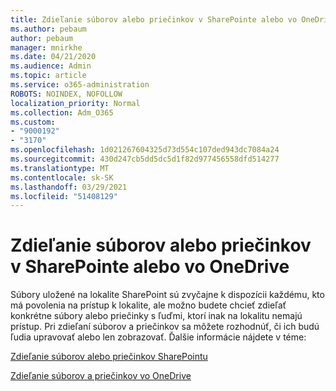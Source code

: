 ```yaml
---
title: Zdieľanie súborov alebo priečinkov v SharePointe alebo vo OneDrive
ms.author: pebaum
author: pebaum
manager: mnirkhe
ms.date: 04/21/2020
ms.audience: Admin
ms.topic: article
ms.service: o365-administration
ROBOTS: NOINDEX, NOFOLLOW
localization_priority: Normal
ms.collection: Adm_O365
ms.custom:
- "9000192"
- "3170"
ms.openlocfilehash: 1d021267604325d73d554c107ded943dc7084a24
ms.sourcegitcommit: 430d247cb5dd5dc5d1f82d977456558dfd514277
ms.translationtype: MT
ms.contentlocale: sk-SK
ms.lasthandoff: 03/29/2021
ms.locfileid: "51408129"
---
```

# <a name="how-to-share-sharepoint-or-onedrive-files-or-folders"></a>Zdieľanie súborov alebo priečinkov v SharePointe alebo vo OneDrive

Súbory uložené na lokalite SharePoint sú zvyčajne k dispozícii každému, kto má povolenia na prístup k lokalite, ale možno budete chcieť zdieľať konkrétne súbory alebo priečinky s ľuďmi, ktorí inak na lokalitu nemajú prístup. Pri zdieľaní súborov a priečinkov sa môžete rozhodnúť, či ich budú ľudia upravovať alebo len zobrazovať. Ďalšie informácie nájdete v téme:

[Zdieľanie súborov alebo priečinkov SharePointu](https://support.office.com/article/1fe37332-0f9a-4719-970e-d2578da4941c)

[Zdieľanie súborov a priečinkov vo OneDrive](https://support.microsoft.com/office/share-onedrive-files-and-folders-9fcc2f7d-de0c-4cec-93b0-a82024800c07?ui=en-US&rs=en-US&ad=US&storagetype=stage)